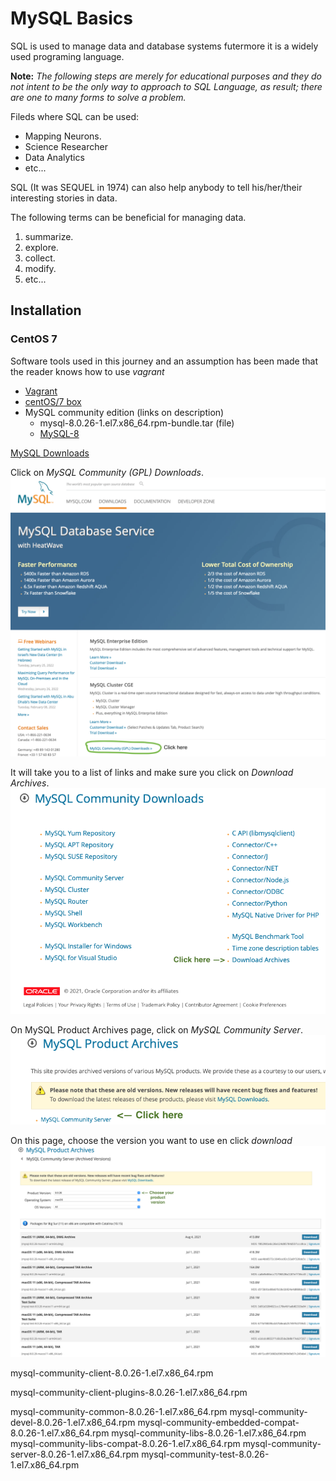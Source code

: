 # MySQL Basics

SQL is used to manage data and database systems futermore it is a widely used programing language.

**Note:** _The following steps are merely for educational purposes and they do not intent to be the only way to approach to SQL Language, as result; there are one to many forms to solve a problem._

Fileds where SQL can be used:
   - Mapping Neurons.
   - Science Researcher
   - Data Analytics
   - etc...

SQL (It was SEQUEL in 1974) can also help anybody to tell his/her/their interesting stories in data.
  
The following terms can be beneficial for managing data.  
   1. summarize.
   2. explore.
   3. collect.
   4. modify.
   5. etc...

## Installation

### CentOS 7

Software tools used in this journey and an assumption has been made that the reader knows how to use _*vagrant*_

 - [Vagrant](https://www.vagrantup.com)
 - [centOS/7 box](https://app.vagrantup.com/jasonc/boxes/centos7)
 - MySQL community edition (links on description)
     - mysql-8.0.26-1.el7.x86_64.rpm-bundle.tar (file)
     - [MySQL-8](https://downloads.mysql.com/archives/get/p/23/file/mysql-8.0.26-1.el7.x86_64.rpm-bundle.tar)

[MySQL Downloads](https://www.mysql.com/downloads/)

Click on _MySQL Community (GPL) Downloads_.
![](/Images/mysql_download.png)

It will take you to a list of links and make sure you click on _Download
Archives_.
![](/Images/archive.png)

On MySQL Product Archives page, click on _MySQL Community Server_.
![](/Images/mysql_server.png)

On this page, choose the version you want to use en click _download_
![](/Images/product_archive.png)

mysql-community-client-8.0.26-1.el7.x86_64.rpm

mysql-community-client-plugins-8.0.26-1.el7.x86_64.rpm

mysql-community-common-8.0.26-1.el7.x86_64.rpm
mysql-community-devel-8.0.26-1.el7.x86_64.rpm
mysql-community-embedded-compat-8.0.26-1.el7.x86_64.rpm
mysql-community-libs-8.0.26-1.el7.x86_64.rpm
mysql-community-libs-compat-8.0.26-1.el7.x86_64.rpm
mysql-community-server-8.0.26-1.el7.x86_64.rpm
mysql-community-test-8.0.26-1.el7.x86_64.rpm


```python

```
